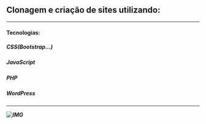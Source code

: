 <h2>Clonagem e criação de sites utilizando: </h2>
<hr>
<h4>Tecnologias: </h4>
<h5><HTML5/h5>
<h5>CSS(Bootstrap...)</h5>
<h5>JavaScript</h5>
<h5>PHP</h5>
<h5>WordPress</h5>
<hr>

![IMG](https://dkrn4sk0rn31v.cloudfront.net/2018/01/17135411/html.png)
